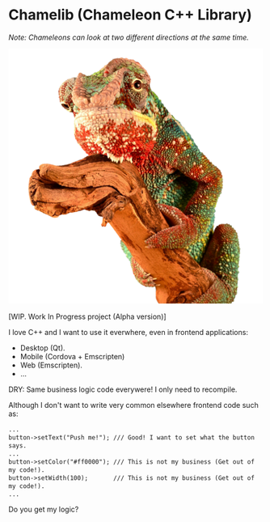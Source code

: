 # Chamelib (Chameleon C++ Library)

_Note: Chameleons can look at two different directions at the same time._

![Chameleon](./images/chameleon_pixabay.com_reptile-g4ffafc384_1920.png)

[WIP. Work In Progress project (Alpha version)]

I love C++ and I want to use it everwhere, even in frontend applications:

  * Desktop (Qt).
  * Mobile (Cordova + Emscripten)
  * Web (Emscripten).
  * ...

DRY: Same business logic code everywere! I only need to recompile.

Although I don't want to write very common elsewhere frontend code such as:

    ...
    button->setText("Push me!"); /// Good! I want to set what the button says.
    ...
    button->setColor("#ff0000"); /// This is not my business (Get out of my code!).
    button->setWidth(100);       /// This is not my business (Get out of my code!).
    ...

Do you get my logic?







